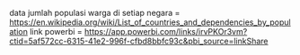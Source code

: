 data jumlah populasi warga di setiap negara = https://en.wikipedia.org/wiki/List_of_countries_and_dependencies_by_population
link powerbi = https://app.powerbi.com/links/irvPKOr3vm?ctid=5af572cc-6315-41e2-996f-cfbd8bbfc93c&pbi_source=linkShare
